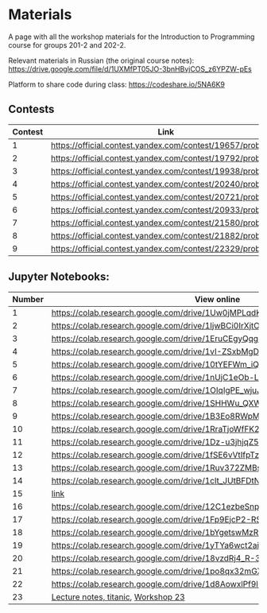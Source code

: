 # Materials
A page with all the workshop materials for the Introduction to Programming course for groups 201-2 and 202-2.

Relevant materials in Russian (the original course notes): https://drive.google.com/file/d/1UXMfPT05JO-3bnHBvjCOS_z6YPZW-pEs

Platform to share code during class: https://codeshare.io/5NA6K9

## Contests

| Contest | Link |
|---------|------|
| 1 | https://official.contest.yandex.com/contest/19657/problems/ |
| 2 | https://official.contest.yandex.com/contest/19792/problems/ |
| 3 | https://official.contest.yandex.com/contest/19938/problems/ |
| 4 | https://official.contest.yandex.com/contest/20240/problems/ |
| 5 | https://official.contest.yandex.com/contest/20721/problems/ |
| 6 | https://official.contest.yandex.com/contest/20933/problems/ |
| 7 | https://official.contest.yandex.com/contest/21580/problems/ |
| 8 | https://official.contest.yandex.com/contest/21882/problems/ |
| 9 | https://official.contest.yandex.com/contest/22329/problems/ |



## Jupyter Notebooks:

| Number | View online | Download |
|--------|-------------|----------|
| 1 | https://colab.research.google.com/drive/1Uw0jMPLqdKRxmdQTt8CRBZzxyDkaTAUM | https://drive.google.com/file/d/1Uw0jMPLqdKRxmdQTt8CRBZzxyDkaTAUM |
| 2 | https://colab.research.google.com/drive/1IjwBCi0IrXjtOCbFRn_3U9d2eRHD7Vdh | https://drive.google.com/file/d/1IjwBCi0IrXjtOCbFRn_3U9d2eRHD7Vdh |
| 3 | https://colab.research.google.com/drive/1EruCEgyQqgKH4X4nJuelDl-rvb8AFCJA | https://drive.google.com/file/d/1EruCEgyQqgKH4X4nJuelDl-rvb8AFCJA |
| 4 | https://colab.research.google.com/drive/1vI-ZSxbMgDwrOABnokvLY793bsqO0o1Q | https://drive.google.com/file/d/1vI-ZSxbMgDwrOABnokvLY793bsqO0o1Q |
| 5 | https://colab.research.google.com/drive/10tYEFWm_iQjmpun0oEeM_Klj-p4z9geW | https://drive.google.com/file/d/10tYEFWm_iQjmpun0oEeM_Klj-p4z9geW |
| 6 | https://colab.research.google.com/drive/1nUjC1eOb-LRl8F_PA5oKUYlrEdJkEZ69 | https://drive.google.com/file/d/1nUjC1eOb-LRl8F_PA5oKUYlrEdJkEZ69 |
| 7 | https://colab.research.google.com/drive/1OIqIgPE_wjuJtOcnF22UarzypDlNTx2i | https://drive.google.com/file/d/1OIqIgPE_wjuJtOcnF22UarzypDlNTx2i |
| 8 | https://colab.research.google.com/drive/1SHHWu_QXW1ttCB9PSfYhdpqdR1-o7CuL | https://drive.google.com/file/d/1SHHWu_QXW1ttCB9PSfYhdpqdR1-o7CuL |
| 9 | https://colab.research.google.com/drive/1B3Eo8RWpMD0vhNmHI_MTMkJUBcA6MWMj | https://drive.google.com/file/d/1B3Eo8RWpMD0vhNmHI_MTMkJUBcA6MWMj |
|10 | https://colab.research.google.com/drive/1RraTjoWfFK2BDjNsVRrf_hmzSxGTMznj | https://drive.google.com/file/d/1RraTjoWfFK2BDjNsVRrf_hmzSxGTMznj |
|11 | https://colab.research.google.com/drive/1Dz-u3jhjqZ5SPir24GHs6vCvsNLDvzMR | https://drive.google.com/file/d/1Dz-u3jhjqZ5SPir24GHs6vCvsNLDvzMR |
|12 | https://colab.research.google.com/drive/1fSE6vVtIfpTzBpFWgAV8JUXFcnDPqwPO | https://drive.google.com/file/d/1fSE6vVtIfpTzBpFWgAV8JUXFcnDPqwPO |
|13 | https://colab.research.google.com/drive/1Ruv372ZMBsAOrlfA9JEttLuRyGn4OpCo | https://drive.google.com/file/d/1Ruv372ZMBsAOrlfA9JEttLuRyGn4OpCo |
|14 | https://colab.research.google.com/drive/1clt_JUtBFDtNCZtq1HT_QzYLKKhmpXd8 | https://drive.google.com/file/d/1clt_JUtBFDtNCZtq1HT_QzYLKKhmpXd8 |
|15 | [link](https://colab.research.google.com/drive/1LcVbXYiW-FIYL-jzbl8wvxZ7oxeH10u_) | https://drive.google.com/file/d/1LcVbXYiW-FIYL-jzbl8wvxZ7oxeH10u_ |
|16 | https://colab.research.google.com/drive/12C1ezbeSnpmhyCrGAxm9srG0Gv-JNvV3 | https://drive.google.com/file/d/12C1ezbeSnpmhyCrGAxm9srG0Gv-JNvV3 |
|17 | https://colab.research.google.com/drive/1Fp9EjcP2-RSTMMiDzgxLjQYcPZ2eDq0h | https://drive.google.com/file/d/1Fp9EjcP2-RSTMMiDzgxLjQYcPZ2eDq0h |
|18 | https://colab.research.google.com/drive/1bYgetswMzRIS-GJglBVlAGkE54pDOjQL | https://drive.google.com/file/d/1bYgetswMzRIS-GJglBVlAGkE54pDOjQL |
|19 | https://colab.research.google.com/drive/1yTYa6wct2aic5E1WYBGT-jlACnRD6MX6 | https://drive.google.com/file/d/1yTYa6wct2aic5E1WYBGT-jlACnRD6MX6 |
|20 | https://colab.research.google.com/drive/18vzdRj4_R-3LtAi8qdxwhTM27QRR8xAU | https://drive.google.com/file/d/18vzdRj4_R-3LtAi8qdxwhTM27QRR8xAU |
|21 | https://colab.research.google.com/drive/1po8qx32mGX3NoIqPCWQyP5BkGyASzCnI | https://drive.google.com/file/d/1po8qx32mGX3NoIqPCWQyP5BkGyASzCnI |
|22 | https://colab.research.google.com/drive/1d8AowxlPf9lCIME3zs2l6f-n5bguOTo0 | https://drive.google.com/file/d/1d8AowxlPf9lCIME3zs2l6f-n5bguOTo0 |
|23 | [Lecture notes, titanic](https://colab.research.google.com/drive/1fh-fLb9vPOmATJniE1XPjElxWWLlWCTW/view?usp=sharing), [Workshop 23](https://colab.research.google.com/drive/1Lcwl0hU2KjyTxKWhTJ6uHS3obmq-5cqJ?usp=sharing) | [Lecture](https://drive.google.com/file/d/1fh-fLb9vPOmATJniE1XPjElxWWLlWCTW), [Workshop](https://drive.google.com/file/d/1Lcwl0hU2KjyTxKWhTJ6uHS3obmq-5cqJ)|
